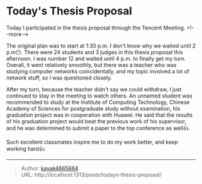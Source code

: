 # Today&#39;s Thesis Proposal


Today I participated in the thesis proposal through the Tencent Meeting.
&lt;!--more--&gt;

The original plan was to start at 1:30 p.m. I don&#39;t know why we waited until 2 p.m😶. There were 24 students and 3 judges in this thesis proposal this afternoon. I was number 12 and waited until 4 p.m. to finally get my turn. Overall, it went relatively smoothly, but there was a teacher who was studying computer networks coincidentally, and my topic involved a lot of network stuff, so I was questioned closely.

After my turn, because the teacher didn&#39;t say we could withdraw, I just continued to stay in the meeting to watch others. An unnamed student was recommended to study at the Institute of Computing Technology, Chinese Academy of Sciences for postgraduate study without examination, his graduation project was in cooperation with Huawei. He said that the results of his graduation project would beat the previous work of his supervisor, and he was determined to submit a paper to the top conference as well👍.

Such excellent classmates inspire me to do my work better, and keep working hard👍.

---

> Author: [kayak4665664](https://github.com/kayak4665664)  
> URL: http://localhost:1313/posts/todays-thesis-proposal/  


